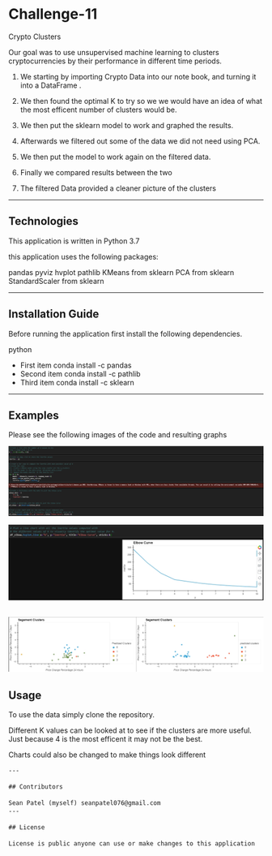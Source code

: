 # Challenge-11

Crypto Clusters 

Our goal was to use unsupervised machine learning to clusters cryptocurrencies by their performance in different time periods.

1. We starting by importing Crypto Data into our note book, and turning it into a DataFrame .

2. We then found the optimal K to try so we we would have an idea of what the most efficent number of clusters would be.

3. We then put the sklearn model to work and graphed the results. 

4. Afterwards we filtered out some of the data we did not need using PCA.

5. We then put the model to work again on the filtered data.

6. Finally we compared results between the two

7. The filtered Data provided a cleaner picture of the clusters 




---

## Technologies
This application is written in Python 3.7

this application uses the following packages:
 
pandas
pyviz hvplot
pathlib
KMeans from sklearn 
PCA from sklearn
StandardScaler from sklearn

---

## Installation Guide

Before running the application first install the following dependencies.

python
- First item  conda install -c pandas
- Second item conda install -c pathlib
- Third item conda install -c sklearn
 


---

## Examples

Please see the following images of the code and resulting graphs 

![K code](https://github.com/seanpatel19/Challenge-10/blob/7964cfe6641e6abbcdaeff21a49dd9b33db752dc/Images/K%20value%20code.jpg)

![elbow curve](https://github.com/seanpatel19/Challenge-10/blob/91e7edb00b2aec3a6c4c6bb698a1ab60f086a52d/Images/elbow%20curve%20challenge%2010.jpg)

![cluster comparison](https://github.com/seanpatel19/Challenge-10/blob/91e7edb00b2aec3a6c4c6bb698a1ab60f086a52d/Images/final%20clusters.jpg)
---

## Usage

To use the data simply clone the repository.

Different K values can be looked at to see if the clusters are more useful. Just because 4 is the most efficent it may not be the best.

Charts could also be changed to make things look different  
```
---

## Contributors

Sean Patel (myself) seanpatel076@gmail.com
---

## License

License is public anyone can use or make changes to this application

